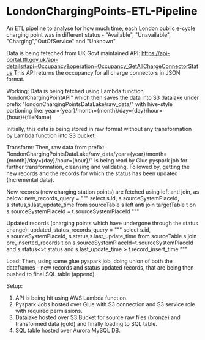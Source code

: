 # LondonChargingPoints-ETL-Pipeline

An ETL pipeline to analyse for how much time, each London public e-cycle charging point was in different status - "Available", "Unavailable", "Charging","OutOfService" and "Unknown".

Data is being feteched from UK Govt maintained API: https://api-portal.tfl.gov.uk/api-details#api=Occupancy&operation=Occupancy_GetAllChargeConnectorStatus
This API returns the occupancy for all charge connectors in JSON format.

Working:
Data is being fetched using Lambda function "londonChargingPointAPI" which then saves the data into S3 datalake under prefix "londonChargingPointsDataLake/raw_data/" with hive-style partioning like: year={year}/month={month}/day={day}/hour={hour}/{fileName}

Initially, this data is being stored in raw format without any transformation by Lambda function into S3 bucket.

Transform:
Then, raw data from prefix: "londonChargingPointsDataLake/raw_data/year={year}/month={month}/day={day}/hour={hour}/" is being read by Glue pyspark job for further transformation, cleansing and validating. Followed by, getting the new records and the records for which the status has been updated (Incremental data).

New records (new charging station points) are fetched using left anti join, as below:
    new_records_query = """
        select s.id, s.sourceSystemPlaceId, s.status,s.last_update_time
                from sourceTable s left anti join targetTable t 
                    on s.sourceSystemPlaceId = t.sourceSystemPlaceId
    """

Updated records (charging points which have undergone through the status change):
updated_status_records_query = """
        select s.id, s.sourceSystemPlaceId, s.status,s.last_update_time from
            sourceTable s join pre_inserted_records t on 
                s.sourceSystemPlaceId=t.sourceSystemPlaceId
                and s.status<>t.status and s.last_update_time > t.record_insert_time
    """
    
Load:
Then, using same glue pyspark job, doing union of both the dataframes - new records and status updated records, that are being then pushed to final SQL table (append).

Setup:
1. API is being hit using AWS Lambda function.
2. Pyspark Jobs hosted over Glue with S3 connection and S3 service role with required permissions.
3. Datalake hosted over S3 Bucket for source raw files (bronze) and transformed data (gold) and finally loading to SQL table.
4. SQL table hosted over Aurora MySQL DB.

  



